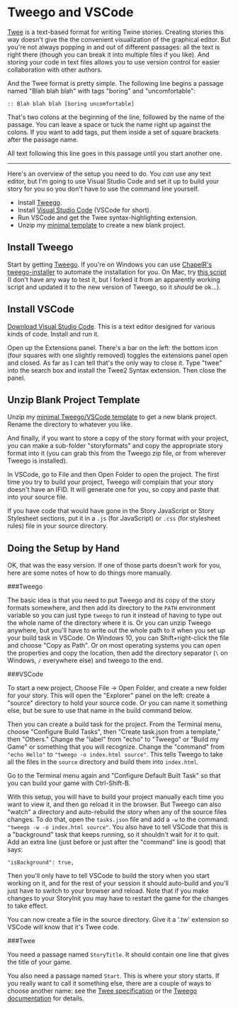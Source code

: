 Tweego and VSCode
=================

[Twee](https://github.com/iftechfoundation/twine-specs/blob/master/twee-3-specification.md) is a text-based format for writing Twine stories. Creating stories this way doesn't give the the convenient visualization of the graphical editor. But you're not always popping in and out of different passages: all the text is right there (though you can break it into multiple files if you like). And storing your code in text files allows you to use version control for easier collaboration with other authors.

And the Twee format is pretty simple. The following line begins a passage named "Blah blah blah" with tags "boring" and "uncomfortable":

	:: Blah blah blah [boring uncomfortable]

That's two colons at the beginning of the line, followed by the name of the passage. You can leave a space or tuck the name right up against the colons. If you want to add tags, put them inside a set of square brackets after the passage name.

All text following this line goes in this passage until you start another one.

-----

Here's an overview of the setup you need to do. You *can* use any text editor,
but I'm going to use Visual Studio Code and set it up to build your story for
you so you don't have to use the command line yourself.

* Install [Tweego](https://www.motoslave.net/tweego/).
* Install [Visual Studio Code](https://code.visualstudio.com/) (VSCode for short).
* Run VSCode and get the Twee syntax-highlighting extension.
* Unzip my [minimal template](tweego-vscode.zip) to create a new blank project.


Install Tweego
--------------


Start by getting [Tweego](https://www.motoslave.net/tweego/). If you're on Windows you can use [ChapelR's tweego-installer](https://github.com/ChapelR/tweego-installer/releases) to automate the installation for you. On Mac, try [this script](https://gist.github.com/JoshuaGrams/845eb0e0cd8e8fb42668028792b37ce7) (I don't have any way to test it, but I forked it from an apparently working script and updated it to the new version of Tweego, so it *should* be ok...).


Install VSCode
--------------

[Download Visual Studio Code](https://code.visualstudio.com/Download). This is a text editor designed for various kinds of code. Install and run it.

Open up the Extensions panel. There's a bar on the left: the bottom icon (four squares with one slightly removed) toggles the extensions panel open and closed. As far as I can tell that's the only way to close it. Type "twee" into the search box and install the Twee2 Syntax extension. Then close the panel.


Unzip Blank Project Template
----------------------------

Unzip my [minimal Tweego/VSCode template](tweego-vscode.zip) to get a new blank project. Rename the directory to whatever you like.

And finally, if you want to store a copy of the story format with your project, you can make a sub-folder "storyformats" and copy the appropriate story format into it (you can grab this from the Tweego zip file, or from wherever Tweego is installed).

In VSCode, go to File and then Open Folder to open the  project. The first time you try to build your project, Tweego will complain that your story doesn't have an IFID. It will generate one for you, so copy and paste that into your source file.

If you have code that would have gone in the Story JavaScript or Story Stylesheet sections, put it in a `.js` (for JavaScript) or `.css` (for stylesheet rules) file in your source directory.


Doing the Setup by Hand
-----------------------

OK, that was the easy version. If one of those parts doesn't work for you, here are some notes of how to do things more manually.

###Tweego


The basic idea is that you need to put Tweego and its copy of the story formats somewhere, and then add its directory to the `PATH` environment variable so you can just type `tweego` to run it instead of having to type out the whole name of the directory where it is. Or you can unzip Tweego anywhere, but you'll have to write out the whole path to it when you set up your build task in VSCode. On Windows 10, you can Shift+right-click the file and choose "Copy as Path". Or on most operating systems you can open the properties and copy the location, then add the directory separator (`\` on Windows, `/` everywhere else) and tweego to the end.

###VSCode

To start a new project, Choose File -> Open Folder, and create a new folder for your story. This will open the "Explorer" panel on the left: create a "source" directory to hold your source code. Or you can name it something else, but be sure to use that name in the build command below.

Then you can create a build task for the project. From the Terminal menu, choose "Configure Build Tasks", then "Create task.json from a template," then "Others." Change the "label" from "echo" to "Tweego" or "Build my Game" or something that you will recognize. Change the "command" from `"echo Hello"` to `"tweego -o index.html source"`. This tells Tweego to take all the files in the `source` directory and build them into `index.html`.

Go to the Terminal menu again and "Configure Default Built Task" so that you can build your game with Ctrl-Shift-B.

With this setup, you will have to build your project manually each time you want to view it, and then go reload it in the browser. But Tweego can also "watch" a directory and auto-rebuild the story when any of the source files changes. To do that, open the `tasks.json` file and add a `-w` to the command: `"tweego -w -o index.html source"`. You also have to tell VSCode that this is a "background" task that keeps running, so it shouldn't wait for it to quit. Add an extra line (just before or just after the "command" line is good) that says:

	"isBackground": true,

Then you'll only have to tell VSCode to build the story when you start working on it, and for the rest of your session it should auto-build and you'll just have to switch to your browser and reload. Note that if you make changes to your StoryInit you may have to restart the game for the changes to take effect.

You can now create a file in the source directory. Give it a '.tw' extension so VSCode will know that it's Twee code.

###Twee

You need a passage named `StoryTitle`. It should contain one line that gives the title of your game.

You also need a passage named `Start`. This is where your story starts. If you really want to call it something else, there are a couple of ways to choose another name: see the [Twee specification](https://github.com/iftechfoundation/twine-specs/blob/master/twee-3-specification.md) or the [Tweego documentation](https://www.motoslave.net/tweego/docs/) for details.
